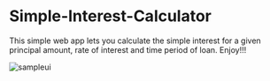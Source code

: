 # Simple-Interest-Calculator
This simple web app lets you calculate the simple interest for a given principal amount, rate of interest and time period of loan. Enjoy!!!

![sampleui](https://github.com/NIkhilbadveli/Simple-Interest-Calculator/blob/master/Annotation%202019-07-18%20083403.png)

